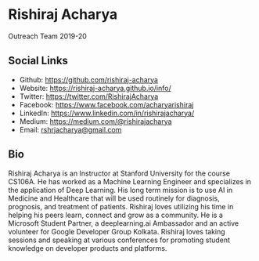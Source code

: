 # Rishiraj Acharya
Outreach Team 2019-20

## Social Links
- Github: https://github.com/rishiraj-acharya
- Website: https://rishiraj-acharya.github.io/info/
- Twitter: https://twitter.com/RishirajAcharya
- Facebook: https://www.facebook.com/acharyarishiraj
- LinkedIn: https://www.linkedin.com/in/rishirajacharya/
- Medium: https://medium.com/@rishirajacharya
- Email: rshrjacharya@gmail.com

## Bio
Rishiraj Acharya is an Instructor at Stanford University for the course CS106A. He has worked as a Machine Learning Engineer and specializes in the application of Deep Learning. His long term mission is to use AI in Medicine and Healthcare that will be used routinely for diagnosis, prognosis, and treatment of patients. Rishiraj loves utilizing his time in helping his peers learn, connect and grow as a community. He is a Microsoft Student Partner, a deeplearning.ai Ambassador and an active volunteer for Google Developer Group Kolkata. Rishiraj loves taking sessions and speaking at various conferences for promoting student knowledge on developer products and platforms.
